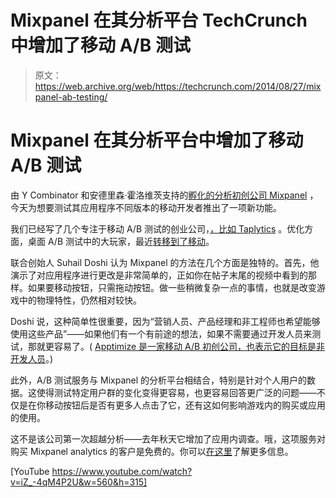# Mixpanel 在其分析平台 TechCrunch 中增加了移动 A/B 测试

> 原文：<https://web.archive.org/web/https://techcrunch.com/2014/08/27/mixpanel-ab-testing/>

# Mixpanel 在其分析平台中增加了移动 A/B 测试

由 Y Combinator 和安德里森·霍洛维茨支持的[孵化的分析初创公司 Mixpanel](https://web.archive.org/web/20221007063229/https://beta.techcrunch.com/2012/05/10/mixpanel-andreessen-horowitz/) ，今天为想要测试其应用程序不同版本的移动开发者推出了一项新功能。

我们已经写了几个专注于移动 A/B 测试的创业公司，[，比如 Taplytics](https://web.archive.org/web/20221007063229/https://beta.techcrunch.com/2014/02/04/yc-backed-taplytics-lets-you-run-ab-tests-on-ios-without-waiting-for-app-store-updates/) 。优化方面，桌面 A/B 测试中的大玩家，最近[转移到了移动](https://web.archive.org/web/20221007063229/https://beta.techcrunch.com/2014/04/17/optimizely-for-ios/)。

联合创始人 Suhail Doshi 认为 Mixpanel 的方法在几个方面是独特的。首先，他演示了对应用程序进行更改是非常简单的，正如你在帖子末尾的视频中看到的那样。如果要移动按钮，只需拖动按钮。做一些稍微复杂一点的事情，也就是改变游戏中的物理特性，仍然相对较快。

Doshi 说，这种简单性很重要，因为“营销人员、产品经理和非工程师也希望能够使用这些产品”——如果他们有一个有前途的想法，如果不需要通过开发人员来测试，那就更容易了。( [Apptimize 是一家移动 A/B 初创公司，也表示它的目标是非开发人员](https://web.archive.org/web/20221007063229/https://beta.techcrunch.com/2014/01/22/apptimize-seed-funding-visual-editor)。)

此外，A/B 测试服务与 Mixpanel 的分析平台相结合，特别是针对个人用户的数据。这使得测试特定用户群的变化变得更容易，也更容易回答更广泛的问题——不仅是在你移动按钮后是否有更多人点击了它，还有这如何影响游戏内的购买或应用的使用。

这不是该公司第一次超越分析——去年秋天它增加了应用内调查。哦，这项服务对购买 Mixpanel analytics 的客户是免费的。你可以[在这里](https://web.archive.org/web/20221007063229/https://mixpanel.com/mobile-ab-testing/)了解更多信息。

[YouTube https://www.youtube.com/watch?v=iZ_-4qM4P2U&w=560&h=315]